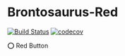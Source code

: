 # Brontosaurus-Red

[![Build Status](https://travis-ci.org/SudoDotDog/Brontosaurus-Red.svg?branch=master)](https://travis-ci.org/SudoDotDog/Brontosaurus-Red)
[![codecov](https://codecov.io/gh/SudoDotDog/Brontosaurus-Red/branch/master/graph/badge.svg)](https://codecov.io/gh/SudoDotDog/Brontosaurus-Red)

:o: Red Button
